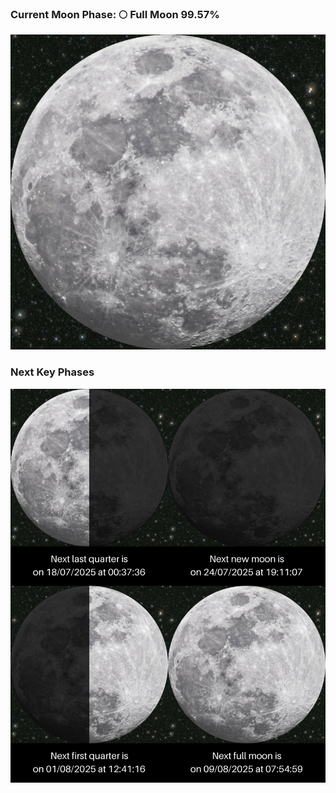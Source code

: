 ### Current Moon Phase: 🌕 Full Moon 99.57%
![Moon Phase](moonphase.png)
### Next Key Phases
![Gallery](gallery.png)